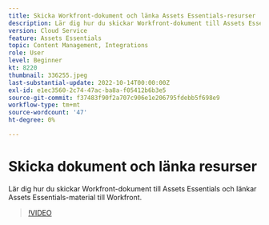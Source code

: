 ```yaml
---
title: Skicka Workfront-dokument och länka Assets Essentials-resurser
description: Lär dig hur du skickar Workfront-dokument till Assets Essentials och länkar Assets Essentials-material till Workfront.
version: Cloud Service
feature: Assets Essentials
topic: Content Management, Integrations
role: User
level: Beginner
kt: 8220
thumbnail: 336255.jpeg
last-substantial-update: 2022-10-14T00:00:00Z
exl-id: e1ec3560-2c74-47ac-ba8a-f05412b6b3e5
source-git-commit: f37483f90f2a707c906e1e206795fdebb5f698e9
workflow-type: tm+mt
source-wordcount: '47'
ht-degree: 0%

---
```


# Skicka dokument och länka resurser

Lär dig hur du skickar Workfront-dokument till Assets Essentials och länkar Assets Essentials-material till Workfront.

>[!VIDEO](https://video.tv.adobe.com/v/336255/?quality=12&learn=on)
